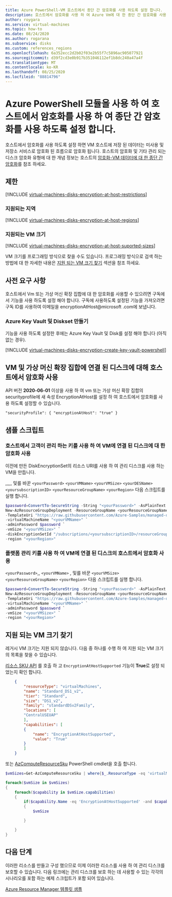 ```yaml
---
title: Azure PowerShell-VM 호스트에서 종단 간 암호화를 사용 하도록 설정 합니다.
description: 호스트에서 암호화를 사용 하 여 Azure Vm에 대 한 종단 간 암호화를 사용 하도록 설정 하는 방법입니다.
author: roygara
ms.service: virtual-machines
ms.topic: how-to
ms.date: 08/24/2020
ms.author: rogarana
ms.subservice: disks
ms.custom: references_regions
ms.openlocfilehash: 6a352ecc2d2b02f03e2b55f7c5896ac905077921
ms.sourcegitcommit: d39f2cd3e0b917b351046112ef1b8dc240a47a4f
ms.translationtype: MT
ms.contentlocale: ko-KR
ms.lasthandoff: 08/25/2020
ms.locfileid: "88814796"
---
```

# <a name="use-the-azure-powershell-module-to-enable-end-to-end-encryption-using-encryption-at-host"></a>Azure PowerShell 모듈을 사용 하 여 호스트에서 암호화를 사용 하 여 종단 간 암호화를 사용 하도록 설정 합니다.

호스트에서 암호화를 사용 하도록 설정 하면 VM 호스트에 저장 된 데이터는 미사용 및 저장소 서비스로 암호화 된 흐름으로 암호화 됩니다. 호스트의 암호화 및 기타 관리 되는 디스크 암호화 유형에 대 한 개념 정보는 호스트의 [암호화-VM 데이터에 대 한 종단 간 암호화](disk-encryption.md#encryption-at-host---end-to-end-encryption-for-your-vm-data)를 참조 하세요.

## <a name="restrictions"></a>제한

[!INCLUDE [virtual-machines-disks-encryption-at-host-restrictions](../../../includes/virtual-machines-disks-encryption-at-host-restrictions.md)]

### <a name="supported-regions"></a>지원되는 지역

[!INCLUDE [virtual-machines-disks-encryption-at-host-regions](../../../includes/virtual-machines-disks-encryption-at-host-regions.md)]

### <a name="supported-vm-sizes"></a>지원되는 VM 크기

[!INCLUDE [virtual-machines-disks-encryption-at-host-suported-sizes](../../../includes/virtual-machines-disks-encryption-at-host-suported-sizes.md)]

VM 크기를 프로그래밍 방식으로 찾을 수도 있습니다. 프로그래밍 방식으로 검색 하는 방법에 대 한 자세한 내용은 [지원 되는 VM 크기 찾기](#finding-supported-vm-sizes) 섹션을 참조 하세요.

## <a name="prerequisites"></a>사전 요구 사항

호스트에서 Vm 또는 가상 머신 확장 집합에 대 한 암호화를 사용할 수 있으려면 구독에서 기능을 사용 하도록 설정 해야 합니다. 구독에 사용하도록 설정된 기능을 가져오려면 구독 ID를 사용하여 이메일을 encryptionAtHost@microsoft .com에 보냅니다.

### <a name="create-an-azure-key-vault-and-diskencryptionset"></a>Azure Key Vault 및 Diskset 만들기

기능을 사용 하도록 설정한 후에는 Azure Key Vault 및 Disk를 설정 해야 합니다 (아직 없는 경우).

[!INCLUDE [virtual-machines-disks-encryption-create-key-vault-powershell](../../../includes/virtual-machines-disks-encryption-create-key-vault-powershell.md)]

## <a name="enable-encryption-at-host-for-disks-attached-to-vm-and-virtual-machine-scale-sets"></a>VM 및 가상 머신 확장 집합에 연결 된 디스크에 대해 호스트에서 암호화 사용

API 버전 **2020-06-01** 이상을 사용 하 여 vm 또는 가상 머신 확장 집합의 securityprofile에 새 속성 EncryptionAtHost를 설정 하 여 호스트에서 암호화를 사용 하도록 설정할 수 있습니다.

`"securityProfile": { "encryptionAtHost": "true" }`

## <a name="example-scripts"></a>샘플 스크립트

### <a name="enable-encryption-at-host-for-disks-attached-to-a-vm-with-customer-managed-keys"></a>호스트에서 고객이 관리 하는 키를 사용 하 여 VM에 연결 된 디스크에 대 한 암호화 사용

이전에 만든 DiskEncryptionSet의 리소스 URI를 사용 하 여 관리 디스크를 사용 하는 VM을 만듭니다.

,,,,, 및를 바꾼 `<yourPassword>` `<yourVMName>` `<yourVMSize>` `<yourDESName>` `<yoursubscriptionID>` `<yourResourceGroupName>` `<yourRegion>` 다음 스크립트를 실행 합니다.

```PowerShell
$password=ConvertTo-SecureString -String "<yourPassword>" -AsPlainText -Force
New-AzResourceGroupDeployment -ResourceGroupName <yourResourceGroupName> `
-TemplateUri "https://raw.githubusercontent.com/Azure-Samples/managed-disks-powershell-getting-started/master/EncryptionAtHost/CreateVMWithDisksEncryptedAtHostWithCMK.json" `
-virtualMachineName "<yourVMName>" `
-adminPassword $password `
-vmSize "<yourVMSize>" `
-diskEncryptionSetId "/subscriptions/<yoursubscriptionID>/resourceGroups/<yourResourceGroupName>/providers/Microsoft.Compute/diskEncryptionSets/<yourDESName>" `
-region "<yourRegion>"
```

### <a name="enable-encryption-at-host-for-disks-attached-to-a-vm-with-platform-managed-keys"></a>플랫폼 관리 키를 사용 하 여 VM에 연결 된 디스크의 호스트에서 암호화 사용

`<yourPassword>`,, `<yourVMName>` , 및를 바꾼 `<yourVMSize>` `<yourResourceGroupName>` `<yourRegion>` 다음 스크립트를 실행 합니다.

```PowerShell
$password=ConvertTo-SecureString -String "<yourPassword>" -AsPlainText -Force
New-AzResourceGroupDeployment -ResourceGroupName <yourResourceGroupName> `
-TemplateUri "https://raw.githubusercontent.com/Azure-Samples/managed-disks-powershell-getting-started/master/EncryptionAtHost/CreateVMWithDisksEncryptedAtHostWithPMK.json" `
-virtualMachineName "<yourVMName>" `
-adminPassword $password `
-vmSize "<yourVMSize>" `
-region "<yourRegion>"
```

## <a name="finding-supported-vm-sizes"></a>지원 되는 VM 크기 찾기

레거시 VM 크기는 지원 되지 않습니다. 다음 중 하나를 수행 하 여 지원 되는 VM 크기의 목록을 찾을 수 있습니다.

[리소스 SKU API](/rest/api/compute/resourceskus/list) 를 호출 하 고 `EncryptionAtHostSupported` 기능이 **True**로 설정 되었는지 확인 합니다.

```json
    {
        "resourceType": "virtualMachines",
        "name": "Standard_DS1_v2",
        "tier": "Standard",
        "size": "DS1_v2",
        "family": "standardDSv2Family",
        "locations": [
        "CentralUSEUAP"
        ],
        "capabilities": [
        {
            "name": "EncryptionAtHostSupported",
            "value": "True"
        }
        ]
    }
```

또는 [AzComputeResourceSku](/powershell/module/az.compute/get-azcomputeresourcesku?view=azps-3.8.0) PowerShell cmdlet을 호출 합니다.

```powershell
$vmSizes=Get-AzComputeResourceSku | where{$_.ResourceType -eq 'virtualMachines' -and $_.Locations.Contains('CentralUSEUAP')} 

foreach($vmSize in $vmSizes)
{
    foreach($capability in $vmSize.capabilities)
    {
        if($capability.Name -eq 'EncryptionAtHostSupported' -and $capability.Value -eq 'true')
        {
            $vmSize

        }

    }
}
```

## <a name="next-steps"></a>다음 단계

이러한 리소스를 만들고 구성 했으므로 이제 이러한 리소스를 사용 하 여 관리 디스크를 보호할 수 있습니다. 다음 링크에는 관리 디스크를 보호 하는 데 사용할 수 있는 각각의 시나리오를 포함 하는 예제 스크립트가 포함 되어 있습니다.

[Azure Resource Manager 템플릿 샘플](https://github.com/Azure-Samples/managed-disks-powershell-getting-started/tree/master/EncryptionAtHost)

